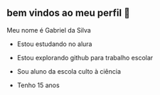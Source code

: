 ## bem vindos ao meu perfil 👋

Meu nome é Gabriel da Silva

- Estou estudando no alura

- Estou explorando github para trabalho escolar

- Sou aluno da escola culto à ciência

- Tenho 15 anos


